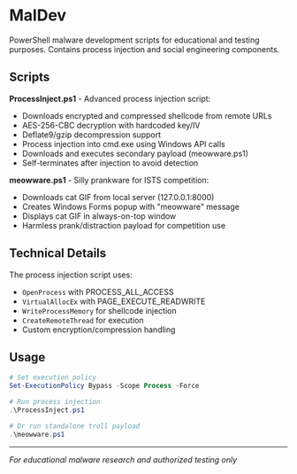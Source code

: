 # MalDev

PowerShell malware development scripts for educational and testing purposes. Contains process injection and social engineering components.

## Scripts

**ProcessInject.ps1** - Advanced process injection script:
- Downloads encrypted and compressed shellcode from remote URLs
- AES-256-CBC decryption with hardcoded key/IV
- Deflate9/gzip decompression support
- Process injection into cmd.exe using Windows API calls
- Downloads and executes secondary payload (meowware.ps1)
- Self-terminates after injection to avoid detection

**meowware.ps1** - Silly prankware for ISTS competition:
- Downloads cat GIF from local server (127.0.0.1:8000)
- Creates Windows Forms popup with "meowware" message
- Displays cat GIF in always-on-top window
- Harmless prank/distraction payload for competition use

## Technical Details

The process injection script uses:
- `OpenProcess` with PROCESS_ALL_ACCESS
- `VirtualAllocEx` with PAGE_EXECUTE_READWRITE
- `WriteProcessMemory` for shellcode injection
- `CreateRemoteThread` for execution
- Custom encryption/compression handling

## Usage

```powershell
# Set execution policy
Set-ExecutionPolicy Bypass -Scope Process -Force

# Run process injection
.\ProcessInject.ps1

# Or run standalone troll payload
.\meowware.ps1
```

---
*For educational malware research and authorized testing only*
